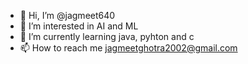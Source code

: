- 👋 Hi, I’m @jagmeet640
- 👀 I’m interested in AI and ML 
- 🌱 I’m currently learning java, pyhton and c
- 📫 How to reach me jagmeetghotra2002@gmail.com

<!---
jagmeet640/jagmeet640 is a ✨ special ✨ repository because its `README.md` (this file) appears on your GitHub profile.
You can click the Preview link to take a look at your changes.
--->
